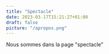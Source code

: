 ```yaml
---
title: "Spectacle"
date: 2023-03-17T15:21:27+01:00
draft: false
picture: "/apropos.png"
---
```


Nous sommes dans la page "spectacle"
          



